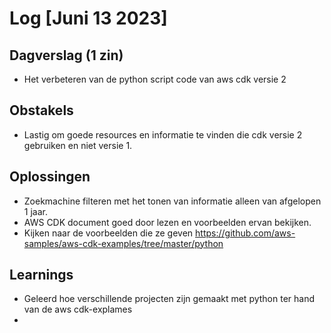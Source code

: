 # Log [Juni 13 2023]

  

## Dagverslag (1 zin)
- Het verbeteren van de python script code van aws cdk versie 2
  

## Obstakels
- Lastig om goede resources en informatie te vinden die cdk versie 2 gebruiken en niet versie 1.
  

## Oplossingen
- Zoekmachine filteren met het tonen van informatie alleen van afgelopen 1 jaar. 
- AWS CDK document goed door lezen en voorbeelden ervan bekijken.
- Kijken naar de voorbeelden die ze geven https://github.com/aws-samples/aws-cdk-examples/tree/master/python
  

## Learnings
- Geleerd hoe verschillende projecten zijn gemaakt met python ter hand van de aws cdk-explames
- 